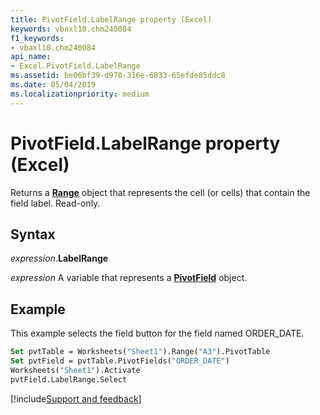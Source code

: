 ```yaml
---
title: PivotField.LabelRange property (Excel)
keywords: vbaxl10.chm240084
f1_keywords:
- vbaxl10.chm240084
api_name:
- Excel.PivotField.LabelRange
ms.assetid: be06bf39-d970-316e-6833-65efde85ddc8
ms.date: 05/04/2019
ms.localizationpriority: medium
---
```



# PivotField.LabelRange property (Excel)

Returns a **[Range](Excel.Range(object).md)** object that represents the cell (or cells) that contain the field label. Read-only.


## Syntax

_expression_.**LabelRange**

_expression_ A variable that represents a **[PivotField](Excel.PivotField.md)** object.


## Example

This example selects the field button for the field named ORDER_DATE.

```vb
Set pvtTable = Worksheets("Sheet1").Range("A3").PivotTable 
Set pvtField = pvtTable.PivotFields("ORDER_DATE") 
Worksheets("Sheet1").Activate 
pvtField.LabelRange.Select
```




[!include[Support and feedback](~/includes/feedback-boilerplate.md)]